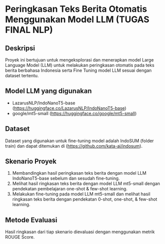 # Peringkasan Teks Berita Otomatis Menggunakan Model LLM (TUGAS FINAL NLP)

## Deskripsi
Proyek ini bertujuan untuk mengeksplorasi dan menerapkan model Large Language Model (LLM) untuk melakukan peringkasan otomatis pada teks berita berbahasa Indonesia serta Fine Tuning model LLM sesuai dengan dataset tertentu.

## Model LLM yang digunakan
- LazarusNLP/IndoNanoT5-base (https://huggingface.co/LazarusNLP/IndoNanoT5-base)
- google/mt5-small (https://huggingface.co/google/mt5-small)

## Dataset
Dataset yang digunakan untuk fine-tuning model adalah IndoSUM (folder train) dan dapat ditemukan di (https://github.com/kata-ai/indosum).

## Skenario Proyek
1) Membandingkan hasil peringkasan teks berita dengan model LLM IndoNanoT5-base sebelum dan sesudah fine-tuning.
2) Melihat hasil ringkasan teks berita dengan model LLM mt5-small dengan pendekatan pembelajaran one-shot & few-shot learning.
3) Melakukan fine-tuning pada model LLM mt5-small dan melihat hasil ringkasan teks berita dengan pendekatan 0-shot, one-shot, & few-shot learning.

## Metode Evaluasi
Hasil ringkasan dari tiap skenario dievaluasi dengan menggunakan metrik ROUGE Score.
